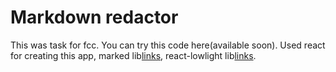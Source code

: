 # Markdown redactor
This was task for fcc. You can try this code here(available soon). Used react for creating this app, marked lib[links](https://github.com/markedjs/marked),
react-lowlight lib[links](https://github.com/rexxars/react-lowlight).
